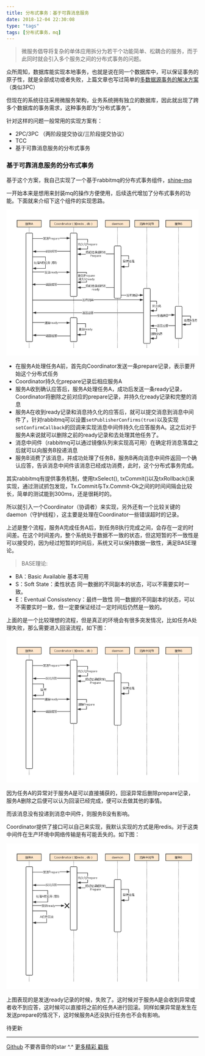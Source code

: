```yaml
---
title: 分布式事务：基于可靠消息服务
date: 2018-12-04 22:30:08
type: "tags"
tags: [分布式事务，mq]
---
```


> 微服务倡导将复杂的单体应用拆分为若干个功能简单、松耦合的服务，而于此同时就会引入多个服务之间的分布式事务的问题。

<!--more-->

众所周知，数据库能实现本地事务，也就是说在同一个数据库中，可以保证事务的原子性，就是全部成功或者失败，上篇文章也写过简单的[多数据源事务的解决方案](https://7le.top/2018/07/28/springcloud%EF%BC%9A%E5%AE%9E%E7%8E%B0%E5%A4%9A%E6%95%B0%E6%8D%AE%E6%BA%90%E4%BA%8B%E5%8A%A1/#more)（类似3PC）

但现在的系统往往采用微服务架构，业务系统拥有独立的数据库，因此就出现了跨多个数据库的事务需求，这种事务即为“分布式事务”。

针对这样的问题一般常用的实现方案有：

* 2PC/3PC （两阶段提交协议/三阶段提交协议）
* TCC
* 基于可靠消息服务的分布式事务

### 基于可靠消息服务的分布式事务

基于这个方案，我自己实现了一个基于rabbitmq的分布式事务组件，[shine-mq](https://github.com/7le/shine-mq)

一开始本来是想用来封装mq的操作方便使用，后续迭代增加了分布式事务的功能。下面就来介绍下这个组件的实现思路。

![shine-mq](https://github.com/7le/7le.github.io/raw/master/image/dis/shine-mq.jpg)

* 在服务A处理任务A前，首先向Coordinator发送一条prepare记录，表示要开始这个分布式任务
* Coordinator持久化prepare记录后相应服务A
* 服务A收到确认应答后，服务A处理任务A，成功后发送一条ready记录，Coordinator将删除之前对应的prepare记录，并持久化ready记录和完整的消息
* 服务A在收到ready记录和消息持久化的应答后，就可以提交消息到消息中间件了，针对rabbitmq可以设置``setPublisherConfirms(true)``以及实现``setConfirmCallback``的回调来实现消息中间件持久化应答服务A。这之后对于服务A来说就可以删除之前的ready记录和去处理其他任务了。
* 消息中间件（rabbitmq可以通过镜像队列来实现高可用）在确定将消息落盘之后就可以向服务B投递消息
* 服务B消费了该消息，并成功处理了任务B，服务B再向消息中间件返回一个确认应答，告诉消息中间件该消息已经成功消费，此时，这个分布式事务完成。

其实rabbitmq有提供事务机制，使用txSelect(), txCommit()以及txRollback()来实现，通过测试抓包发现，Tx.Commit与Tx.Commit-Ok之间的时间间隔会比较长，简单的测试能到300ms，还是很耗时的。

所以就引入一个Coordinator（协调者）来实现，另外还有一个比较关键的daemon（守护线程），这主要是处理在Coordinator一些错误超时的记录。

上述是整个流程，服务A完成任务A后，到任务B执行完成之间，会存在一定的时间差。在这个时间差内，整个系统处于数据不一致的状态，但这短暂的不一致性是可以接受的，因为经过短暂的时间后，系统又可以保持数据一致性，满足BASE理论。

> BASE理论:
* BA：Basic Available 基本可用
* S：Soft State：柔性状态 同一数据的不同副本的状态，可以不需要实时一致。
* E：Eventual Consisstency：最终一致性 同一数据的不同副本的状态，可以不需要实时一致，但一定要保证经过一定时间后仍然是一致的。

上面的是一个比较理想的流程，但是真正的环境会有很多突发情况，比如任务A处理失败，那么需要进入回滚流程，如下图：

![other1](https://github.com/7le/7le.github.io/raw/master/image/dis/other1.jpg)

因为任务A的异常对于服务A是可以直接捕获的，回滚异常后删除prepare记录，服务A删除之后便可以认为回滚已经完成，便可以去做其他的事情。

而该消息没有投递到消息中间件，则服务B没有影响。

Coordinator提供了接口可以自己来实现，我默认实现的方式是用redis。对于这类中间件在生产环境中网络传输是有可能丢失的。如下图：

![other2](https://github.com/7le/7le.github.io/raw/master/image/dis/other2.jpg)

上图表现的是发送ready记录的时候，失败了。这时候对于服务A是会收到异常或者收不到应答，这时候可以直接将之前的任务A进行回滚。同样如果异常是发生在发送prepare的情况下，这时候服务A还没执行任务也不会有影响。

待更新

---
[Github](https://github.com/7le) 不要吝啬你的star ^.^
[更多精彩 戳我](https://7le.top)
